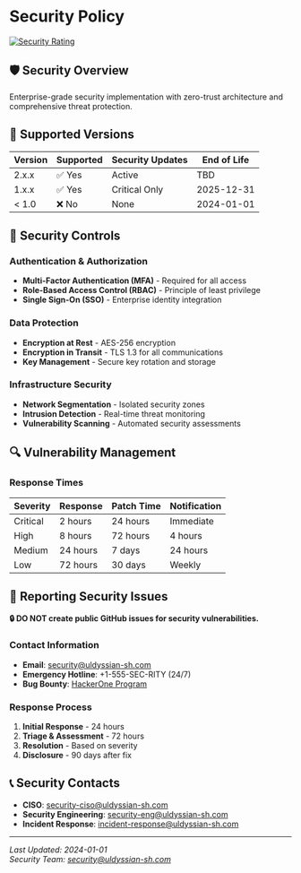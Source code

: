 # Security Policy

[![Security Rating](https://img.shields.io/badge/Security-Enterprise-green.svg)](https://github.com/uldyssian-sh)

## 🛡️ Security Overview

Enterprise-grade security implementation with zero-trust architecture and comprehensive threat protection.

## 🔄 Supported Versions

| Version | Supported | Security Updates | End of Life |
|---------|-----------|------------------|-------------|
| 2.x.x   | ✅ Yes    | Active          | TBD         |
| 1.x.x   | ✅ Yes    | Critical Only   | 2025-12-31  |
| < 1.0   | ❌ No     | None            | 2024-01-01  |

## 🔐 Security Controls

### Authentication & Authorization
- **Multi-Factor Authentication (MFA)** - Required for all access
- **Role-Based Access Control (RBAC)** - Principle of least privilege
- **Single Sign-On (SSO)** - Enterprise identity integration

### Data Protection
- **Encryption at Rest** - AES-256 encryption
- **Encryption in Transit** - TLS 1.3 for all communications
- **Key Management** - Secure key rotation and storage

### Infrastructure Security
- **Network Segmentation** - Isolated security zones
- **Intrusion Detection** - Real-time threat monitoring
- **Vulnerability Scanning** - Automated security assessments

## 🔍 Vulnerability Management

### Response Times
| Severity | Response | Patch Time | Notification |
|----------|----------|------------|--------------|
| Critical | 2 hours  | 24 hours   | Immediate    |
| High     | 8 hours  | 72 hours   | 4 hours      |
| Medium   | 24 hours | 7 days     | 24 hours     |
| Low      | 72 hours | 30 days    | Weekly       |

## 🚨 Reporting Security Issues

**🔒 DO NOT create public GitHub issues for security vulnerabilities.**

### Contact Information
- **Email**: security@uldyssian-sh.com
- **Emergency Hotline**: +1-555-SEC-RITY (24/7)
- **Bug Bounty**: [HackerOne Program](https://hackerone.com/uldyssian-sh)

### Response Process
1. **Initial Response** - 24 hours
2. **Triage & Assessment** - 72 hours
3. **Resolution** - Based on severity
4. **Disclosure** - 90 days after fix

## 📞 Security Contacts

- **CISO**: security-ciso@uldyssian-sh.com
- **Security Engineering**: security-eng@uldyssian-sh.com
- **Incident Response**: incident-response@uldyssian-sh.com

---

*Last Updated: 2024-01-01*  
*Security Team: security@uldyssian-sh.com*
